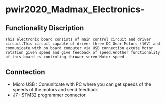 # pwir2020_Madmax_Electronics-
## Functionality Discription 
    This electronic board consists of main control circuit and driver circuit.This circuit capable of driver three DC Gear Motors (16V) and communicate with on board computer via USB connection excute Motor rotation given speed and give feedback of speed.Another functionality of this board is controling thrower servo Motor speed 

## Conntection ##
- Micro USB : Comunitcate with PC where you can get speeds of the speeds of the motors and send feedback
- J7         : STM32 programmer connector
    
